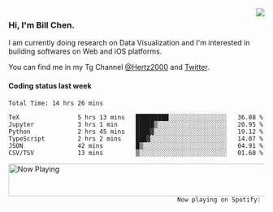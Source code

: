 <img  align="right" src="https://github-readme-stats.vercel.app/api?username=BillChen2k&show_icons=false&count_private=true&hide_title=true">

### Hi, I'm Bill Chen.

I am currently doing research on Data Visualization and I'm interested in building softwares on Web and iOS platforms.

You can find me in my Tg Channel [@Hertz2000](https://t.me/Hertz2000) and [Twitter](https://twitter.com/billchen2k).

#### Coding status last week

<!--START_SECTION:waka-->

```text
Total Time: 14 hrs 26 mins

TeX                5 hrs 13 mins   █████████░░░░░░░░░░░░░░░░   36.08 %
Jupyter            3 hrs 1 min     █████▒░░░░░░░░░░░░░░░░░░░   20.95 %
Python             2 hrs 45 mins   ████▓░░░░░░░░░░░░░░░░░░░░   19.12 %
TypeScript         2 hrs 2 mins    ███▓░░░░░░░░░░░░░░░░░░░░░   14.07 %
JSON               42 mins         █▒░░░░░░░░░░░░░░░░░░░░░░░   04.91 %
CSV/TSV            13 mins         ▒░░░░░░░░░░░░░░░░░░░░░░░░   01.60 %
```

<!--END_SECTION:waka-->


<div>
<a href="https://spotify-now-playing.billchen2k.vercel.app/now-playing?open">
   <img align="right" src="https://spotify-now-playing.billchen2k.vercel.app/now-playing" width="540" height="64" alt="Now Playing">
</a>
</div>

<div>
<p align="right"><code>Now playing on Spotify: </code></p>
</div>

<!--
**BillChen2K/BillChen2K** is a ✨ _special_ ✨ repository because its `README.md` (this file) appears on your GitHub profile.

Here are some ideas to get you started:

- 🔭 I’m currently working on ...
- 🌱 I’m currently learning ...
- 👯 I’m looking to collaborate on ...
- 🤔 I’m looking for help with ...
- 💬 Ask me about ...
- 📫 How to reach me: ...
- 😄 Pronouns: ...
- ⚡ Fun fact: ...
-->
